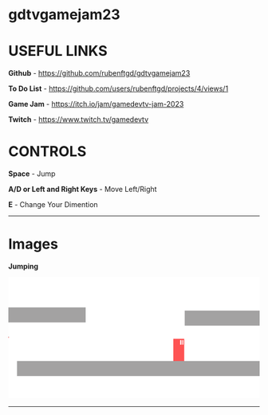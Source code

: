 # gdtvgamejam23

# USEFUL LINKS
**Github** - https://github.com/rubenftgd/gdtvgamejam23

**To Do List** - https://github.com/users/rubenftgd/projects/4/views/1

**Game Jam** - https://itch.io/jam/gamedevtv-jam-2023

**Twitch** - https://www.twitch.tv/gamedevtv

# CONTROLS
**Space** - Jump

**A/D or Left and Right Keys** - Move Left/Right

**E** - Change Your Dimention

---

**Images**
======

**Jumping** 

![plot](./img/gravity-effect.gif)

---